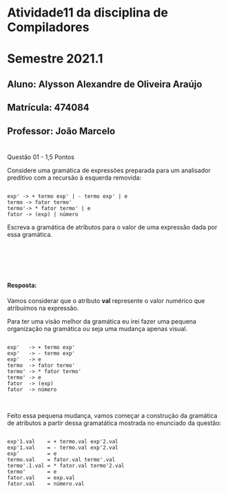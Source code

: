 # Atividade11 da disciplina de Compiladores
# Semestre 2021.1


## Aluno:     Alysson Alexandre de Oliveira Araújo
## Matrícula: 474084
## Professor: João Marcelo

#



Questão 01 - 1,5 Pontos

Considere uma gramática de expressões preparada para um analisador preditivo com a recursão à esquerda removida:

~~~~

exp' -> + termo exp' | - termo exp' | e
termo -> fator termo'
termo'-> * fator termo' | e
fator -> (exp) | número

~~~~

Escreva a gramática de atributos para o valor de uma expressão dada por essa gramática.

<br>
<br>
<br>
<br>

#### Resposta:

Vamos considerar que o atributo **val** represente o valor numérico que atribuímos na expressão. 

Para ter uma visão melhor da gramática eu irei fazer uma pequena organização na gramática ou seja uma mudança apenas visual.

~~~~

exp'   -> + termo exp'
exp'   -> - termo exp' 
exp'   -> e
termo  -> fator termo'
termo' -> * fator termo'
termo' -> e
fator  -> (exp) 
fator  -> número

~~~~

<br>

Feito essa pequena mudança, vamos começar a construção da gramática de atributos a partir dessa gramatática mostrada no enunciado da questão:

~~~~

exp'1.val    = + termo.val exp'2.val 
exp'1.val    = - termo.val exp'2.val 
exp'         = e
termo.val    = fator.val termo'.val
termo'.1.val = * fator.val termo'2.val 
termo'       = e 
fator.val    = exp.val 
fator.val    = número.val

~~~~
